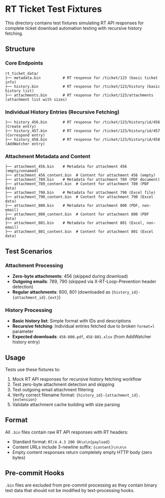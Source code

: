 # RT Ticket Test Fixtures

This directory contains test fixtures simulating RT API responses for complete ticket download automation testing with recursive history fetching.

## Structure

### Core Endpoints
```
rt_ticket_data/
├── metadata.bin          # RT response for /ticket/123 (basic ticket info)
├── history.bin           # RT response for /ticket/123/history (basic history list)
├── attachments.bin       # RT response for /ticket/123/attachments (attachment list with sizes)
```

### Individual History Entries (Recursive Fetching)
```
├── history_456.bin       # RT response for /ticket/123/history/id/456 (Create entry)
├── history_457.bin       # RT response for /ticket/123/history/id/457 (Correspond entry)
├── history_458.bin       # RT response for /ticket/123/history/id/458 (AddWatcher entry)
```

### Attachment Metadata and Content
```
├── attachment_456.bin    # Metadata for attachment 456 (empty/unnamed)
├── attachment_456_content.bin  # Content for attachment 456 (empty)
├── attachment_789.bin    # Metadata for attachment 789 (PDF document)
├── attachment_789_content.bin  # Content for attachment 789 (PDF data)
├── attachment_790.bin    # Metadata for attachment 790 (Excel file)
├── attachment_790_content.bin  # Content for attachment 790 (Excel data)
├── attachment_800.bin    # Metadata for attachment 800 (PDF, non-email)
├── attachment_800_content.bin  # Content for attachment 800 (PDF data)
├── attachment_801.bin    # Metadata for attachment 801 (Excel, non-email)
├── attachment_801_content.bin  # Content for attachment 801 (Excel data)
```

## Test Scenarios

### Attachment Processing
- **Zero-byte attachments**: 456 (skipped during download)
- **Outgoing emails**: 789, 790 (skipped via X-RT-Loop-Prevention header detection)
- **Regular attachments**: 800, 801 (downloaded as `{history_id}-{attachment_id}.{ext}`)

### History Processing
- **Basic history list**: Simple format with IDs and descriptions
- **Recursive fetching**: Individual entries fetched due to broken `format=l` parameter
- **Expected downloads**: `458-800.pdf`, `458-801.xlsx` (from AddWatcher history entry)

## Usage

Tests use these fixtures to:
1. Mock RT API responses for recursive history fetching workflow
2. Test zero-byte attachment detection and skipping
3. Test outgoing email attachment filtering
4. Verify correct filename format: `{history_id}-{attachment_id}.{extension}`
5. Validate attachment cache building with size parsing

## Format

All `.bin` files contain raw RT API responses with RT headers:
- Standard format: `RT/4.4.3 200 Ok\n\n{payload}`
- Content URLs include 3-newline suffix: `{content}\n\n\n`
- Empty content responses return completely empty HTTP body (zero bytes)

## Pre-commit Hooks

`.bin` files are excluded from pre-commit processing as they contain binary test data that should not be modified by text-processing hooks.
